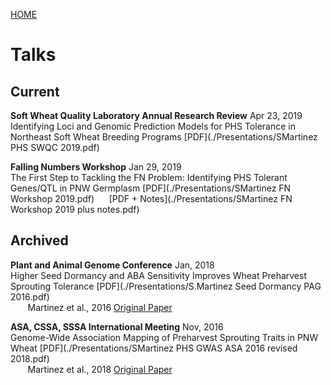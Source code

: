 [HOME](./index.html)

# Talks  


## Current  
**Soft Wheat Quality Laboratory Annual Research Review** Apr 23, 2019   
Identifying Loci and Genomic Prediction Models for PHS Tolerance in Northeast Soft Wheat Breeding Programs [PDF](./Presentations/SMartinez PHS SWQC 2019.pdf)  

**Falling Numbers Workshop** Jan 29, 2019  
The First Step to Tackling the FN Problem: Identifying PHS Tolerant Genes/QTL in PNW Germplasm [PDF](./Presentations/SMartinez FN Workshop 2019.pdf) &nbsp;&nbsp;&nbsp;&nbsp;  [PDF + Notes](./Presentations/SMartinez FN Workshop 2019 plus notes.pdf)  

## Archived   
**Plant and Animal Genome Conference** Jan, 2018  
Higher Seed Dormancy and ABA Sensitivity Improves Wheat Preharvest Sprouting Tolerance [PDF](./Presentations/S.Martinez Seed Dormancy PAG 2016.pdf)  
&nbsp;&nbsp;&nbsp;&nbsp;&nbsp;&nbsp; Martinez et al., 2016 [Original Paper](http://link.springer.com/article/10.1007/s10681-016-1763-6)   

**ASA, CSSA, SSSA International Meeting** Nov, 2016     
Genome-Wide Association Mapping of Preharvest Sprouting Traits in PNW Wheat [PDF](./Presentations/SMartinez PHS GWAS ASA 2016 revised 2018.pdf)  
&nbsp;&nbsp;&nbsp;&nbsp;&nbsp;&nbsp; Martinez et al., 2018 [Original Paper](https://www.frontiersin.org/articles/10.3389/fpls.2018.00141)  

